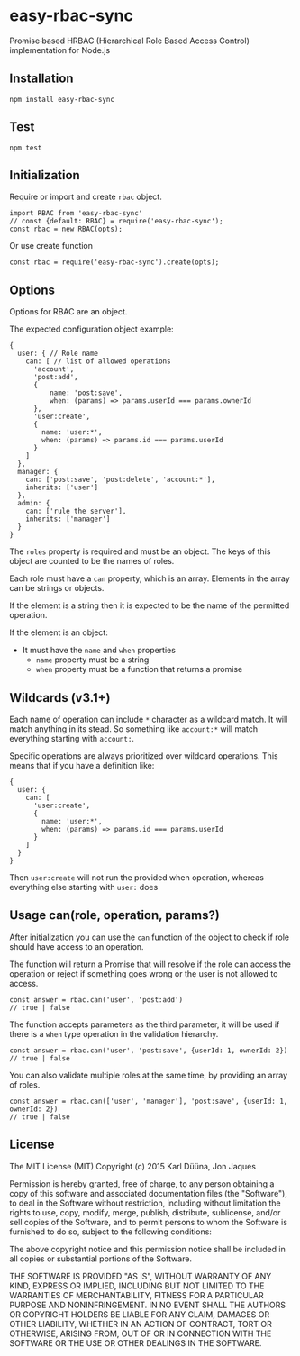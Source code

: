 # easy-rbac-sync

~~Promise based~~ HRBAC (Hierarchical Role Based Access Control) implementation for Node.js

## Installation

    npm install easy-rbac-sync

## Test

    npm test

## Initialization

Require or import and create `rbac` object.

    import RBAC from 'easy-rbac-sync'
    // const {default: RBAC} = require('easy-rbac-sync');
    const rbac = new RBAC(opts);

Or use create function

    const rbac = require('easy-rbac-sync').create(opts);

## Options

Options for RBAC are an object.

The expected configuration object example:

    {
      user: { // Role name
        can: [ // list of allowed operations
          'account',
          'post:add',
          {
              name: 'post:save',
              when: (params) => params.userId === params.ownerId
          },
          'user:create',
          {
            name: 'user:*',
            when: (params) => params.id === params.userId
          }
        ]
      },
      manager: {
        can: ['post:save', 'post:delete', 'account:*'],
        inherits: ['user']
      },
      admin: {
        can: ['rule the server'],
        inherits: ['manager']
      }
    }

The `roles` property is required and must be an object. The keys of this object are counted to be the names of roles.

Each role must have a `can` property, which is an array. Elements in the array can be strings or objects.

If the element is a string then it is expected to be the name of the permitted operation.

If the element is an object:

- It must have the `name` and `when` properties
  - `name` property must be a string
  - `when` property must be a function that returns a promise

## Wildcards (v3.1+)

Each name of operation can include `*` character as a wildcard match. It will match anything in its stead. So something like `account:*` will match everything starting with `account:`.

Specific operations are always prioritized over wildcard operations. This means that if you have a definition like:

    {
      user: {
        can: [
          'user:create',
          {
            name: 'user:*',
            when: (params) => params.id === params.userId
          }
        ]
      }
    }

Then `user:create` will not run the provided when operation, whereas everything else starting with `user:` does

## Usage can(role, operation, params?)

After initialization you can use the `can` function of the object to check if role should have access to an operation.

The function will return a Promise that will resolve if the role can access the operation or reject if something goes wrong
or the user is not allowed to access.

    const answer = rbac.can('user', 'post:add')
    // true | false

The function accepts parameters as the third parameter, it will be used if there is a `when` type operation in the validation
hierarchy.

    const answer = rbac.can('user', 'post:save', {userId: 1, ownerId: 2})
    // true | false

You can also validate multiple roles at the same time, by providing an array of roles.

    const answer = rbac.can(['user', 'manager'], 'post:save', {userId: 1, ownerId: 2})
    // true | false

## License

The MIT License (MIT)
Copyright (c) 2015 Karl Düüna, Jon Jaques

Permission is hereby granted, free of charge, to any person obtaining a copy of
this software and associated documentation files (the "Software"), to deal in
the Software without restriction, including without limitation the rights to
use, copy, modify, merge, publish, distribute, sublicense, and/or sell copies of
the Software, and to permit persons to whom the Software is furnished to do so,
subject to the following conditions:

The above copyright notice and this permission notice shall be included in all
copies or substantial portions of the Software.

THE SOFTWARE IS PROVIDED "AS IS", WITHOUT WARRANTY OF ANY KIND, EXPRESS OR
IMPLIED, INCLUDING BUT NOT LIMITED TO THE WARRANTIES OF MERCHANTABILITY,
FITNESS FOR A PARTICULAR PURPOSE AND NONINFRINGEMENT. IN NO EVENT SHALL THE
AUTHORS OR COPYRIGHT HOLDERS BE LIABLE FOR ANY CLAIM, DAMAGES OR OTHER
LIABILITY, WHETHER IN AN ACTION OF CONTRACT, TORT OR OTHERWISE, ARISING FROM,
OUT OF OR IN CONNECTION WITH THE SOFTWARE OR THE USE OR OTHER DEALINGS IN THE
SOFTWARE.
